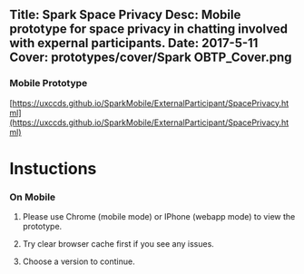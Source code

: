 Title: Spark Space Privacy
Desc: Mobile prototype for space privacy in chatting involved with expernal participants.
Date: 2017-5-11
Cover: prototypes/cover/Spark OBTP_Cover.png
---

### Mobile Prototype

[https://uxccds.github.io/SparkMobile/ExternalParticipant/SpacePrivacy.html](https://uxccds.github.io/SparkMobile/ExternalParticipant/SpacePrivacy.html)


# Instuctions 
### On Mobile

1) Please use Chrome (mobile mode) or IPhone (webapp mode) to view the prototype.

2) Try clear browser cache first if you see any issues.

3) Choose a version to continue.


